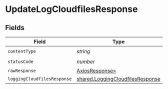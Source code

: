 # UpdateLogCloudfilesResponse


## Fields

| Field                                                                                | Type                                                                                 | Required                                                                             | Description                                                                          |
| ------------------------------------------------------------------------------------ | ------------------------------------------------------------------------------------ | ------------------------------------------------------------------------------------ | ------------------------------------------------------------------------------------ |
| `contentType`                                                                        | *string*                                                                             | :heavy_check_mark:                                                                   | N/A                                                                                  |
| `statusCode`                                                                         | *number*                                                                             | :heavy_check_mark:                                                                   | N/A                                                                                  |
| `rawResponse`                                                                        | [AxiosResponse>](https://axios-http.com/docs/res_schema)                             | :heavy_minus_sign:                                                                   | N/A                                                                                  |
| `loggingCloudfilesResponse`                                                          | [shared.LoggingCloudfilesResponse](../../models/shared/loggingcloudfilesresponse.md) | :heavy_minus_sign:                                                                   | OK                                                                                   |